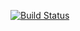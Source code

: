 [![Build Status](https://drone.stan.systems/api/badges/dgoudie/service-error/status.svg?ref=refs/heads/master)](https://drone.stan.systems/dgoudie/service-error)
